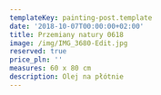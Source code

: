```yaml
---
templateKey: painting-post.template
date: '2018-10-07T00:00:00+02:00'
title: Przemiany natury 0618
image: /img/IMG_3680-Edit.jpg
reserved: true
price_pln: ''
measures: 60 x 80 cm
description: Olej na płótnie
---
```



